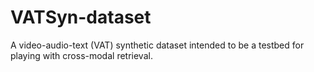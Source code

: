 # VATSyn-dataset
A video-audio-text (VAT) synthetic dataset intended to be a testbed for playing with cross-modal retrieval.

